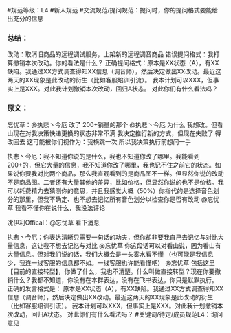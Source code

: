 #规范等级：L4 
#新人规范
#交流规范/提问规范：提问时，你的提问格式要能给出充分的信息
### 总结：
改动：取消旧商品的远程调试服务，上架新的远程调音商品
错误提问格式：我打算撤销本次改动。你的看法是什么？
正确提问格式：原本是XX状态（A），有XX缺陷。我通过XX方式调查得知XX信息（调音师），然后决定做出XX改动。最近这两天的XX现象是此改动的衍生（比如客服培训引流）。
我本计划可以XXX，但事实上是XXX。对此我计划撤销本次改动，回归A状态。
对此你们有什么看法吗？

### 原文：
忘忧草：@执悲丶今厄 改了
200+销量的那个
@执悲丶今厄 为什么
我想改。但看山现在对我决策快递更换的状态非常不满
我决定推行新的方式，但现在失败了
得改回去
这可能被你们视作为：我横跳一次
所以我决策执行前想问一手

执悲丶今厄：我不知道你说的是什么，我也不知道你改了哪里。我能看到200+的，但它大量的信息，我不知道你改了哪里，我也记不住之前它的状态。如果说你要我对比两个商品，那么我直观看到的是商品图不一样。但显然你说的改动不是商品图。二者还有大量其他的差异，比如价格，但显然你说的也不是价格。我可以耗费精力去猜测你的意思，并且我感觉大概（50%）你指代的是选择音色划分的那里，但我不确定、也不想去记忆所有音色划分以检查你是否有改动
@忘忧草 我看不懂你在说什么，我没法评论

沈伊利Offical：@忘忧草 看下消息

执悲丶今厄：你表达清晰只需要一句话的功夫，但你却非要我自己去记忆与对比大量信息，这让我不想去记忆与对比
@忘忧草 你这段话可以对看山说，因为看山有大量信息。但对我们说的话，我们大概会是一头雾水看不懂
（也可能是我信息少，我连一线客服的信息都不如。一线客服也许能看懂吧）
@忘忧草 包括这里【目前的直接转型】，你做了什么，我也不清楚。什么叫做直接转型？现在你要撤销什么？我都不知道，你没有在本群表达，没有在飞书表达，你只是默默执行。
正确的发言格式是：
原本是XX状态（A），有XX缺陷。我通过XX方式调查得知XX信息（调音师），然后决定做出XX改动。最近这两天的XX现象是此改动的衍生（比如客服培训引流）。
我本计划可以XXX，但事实上是XXX。对此我计划撤销本次改动，回归A状态。
对此你们有什么看法吗？
#关键词/待定/成员规范L4：询问意见
